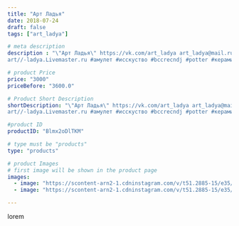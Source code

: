 ```yaml
---
title: "Арт Ладья"
date: 2018-07-24
draft: false
tags: ["art_ladya"]

# meta description
description : "\"Арт Ладья\" https://vk.com/art_ladya art_ladya@mail.ru 
art//-ladya.Livemaster.ru #амулет #исскуство #bccrecndj #potter #керамикадляинтерьера #керамикаручнаяр"

# product Price
price: "3000"
priceBefore: "3600.0"

# Product Short Description
shortDescription: "\"Арт Ладья\" https://vk.com/art_ladya art_ladya@mail.ru 
art//-ladya.Livemaster.ru #амулет #исскуство #bccrecndj #potter #керамикадляинтерьера #керамикаручнаяработа #гончарнаямастерская #керамиканазаказ #handmade #посудаизглины #керамика #гончарнаяпосуда #эксклюзивнаякерамика #dishes #decor #ceramicar #nntoday #claygoods #шаман #earthenware #ceramic #design #amulet #magic #ezoteric #ceramicart #магия #эзотерика #clay #авторскаякерамика"

#product ID
productID: "Blmx2oDlTKM"

# type must be "products"
type: "products"

# product Images
# first image will be shown in the product page
images:
  - image: "https://scontent-arn2-1.cdninstagram.com/v/t51.2885-15/e35/40212684_1863810610361296_8818386243231416320_n.jpg?se=7&tp=1&_nc_ht=scontent-arn2-1.cdninstagram.com&_nc_cat=104&_nc_ohc=21HNA1DA12EAX9pvZV2&ccb=7-4&oh=e656a1286ec9a57866e62dcedc58c6ca&oe=608437B8&_nc_sid=83d603&ig_cache_key=MTgzMDM2OTEyMjkwNDgwMDQzMQ%3D%3D.2-ccb7-4"
  - image: "https://scontent-arn2-1.cdninstagram.com/v/t51.2885-15/e35/40591701_595599834170207_1145984084451786752_n.jpg?se=7&tp=1&_nc_ht=scontent-arn2-1.cdninstagram.com&_nc_cat=111&_nc_ohc=pGJe7_5UgrYAX87SVXJ&ccb=7-4&oh=e317fbd911dcb8342e59a4f99ff183c6&oe=6082E10E&_nc_sid=83d603&ig_cache_key=MTgzMDM2OTEzMjA4MTkzMzc1Mw%3D%3D.2-ccb7-4"

---
```

lorem
